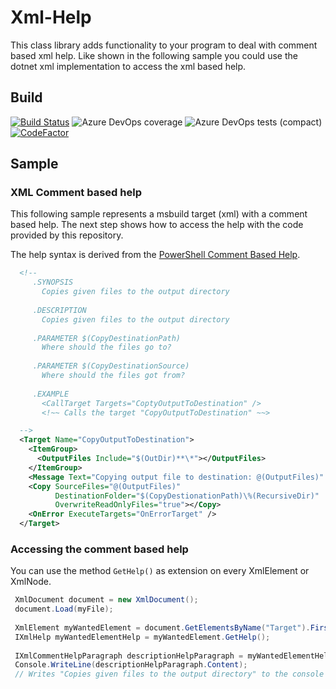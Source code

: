 # Xml-Help
This class library adds functionality to your program to deal with comment based xml help. Like shown in the following sample you could use the dotnet xml implementation to access the xml based help.

## Build
[![Build Status](https://dev.azure.com/NorikaDE/Xml-Help/_apis/build/status/NorikaDE.Xml-Help?branchName=master)](https://dev.azure.com/NorikaDE/Xml-Help/_build/latest?definitionId=1&branchName=master)
![Azure DevOps coverage](https://img.shields.io/azure-devops/coverage/NorikaDE/Xml-Help/1)
![Azure DevOps tests (compact)](https://img.shields.io/azure-devops/tests/NorikaDE/XML-Help/1?compact_message)
[![CodeFactor](https://www.codefactor.io/repository/github/norikade/xml-help/badge/master)](https://www.codefactor.io/repository/github/norikade/xml-help/overview/master)

## Sample

### XML Comment based help
This following sample represents a msbuild target (xml) with a comment based help. The next step shows how to access the help with the code provided by this repository. 

The help syntax is derived from the [PowerShell Comment Based Help](https://docs.microsoft.com/en-us/PowerShell/module/microsoft.PowerShell.core/about/about_comment_based_help?view=powershell-6).

```xml
  <!--
	 .SYNOPSIS
	   Copies given files to the output directory
	 
	 .DESCRIPTION
	   Copies given files to the output directory
	 
	 .PARAMETER $(CopyDestinationPath)
	   Where should the files go to? 
	 
	 .PARAMETER $(CopyDestinationSource)
	   Where should the files got from?
	 
	 .EXAMPLE
	   <CallTarget Targets="CoptyOutputToDestination" />
	   <!~~ Calls the target "CopyOutputToDestination" ~~>

  -->
  <Target Name="CopyOutputToDestination">
    <ItemGroup>
      <OutputFiles Include="$(OutDir)**\*"></OutputFiles>
    </ItemGroup>
    <Message Text="Copying output file to destination: @(OutputFiles)" Importance="high"/>
    <Copy SourceFiles="@(OutputFiles)" 
          DestinationFolder="$(CopyDestionationPath)\%(RecursiveDir)" 
          OverwriteReadOnlyFiles="true"></Copy>
    <OnError ExecuteTargets="OnErrorTarget" />
  </Target>
```

### Accessing the comment based help
You can use the method `GetHelp()` as extension on every XmlElement or XmlNode.


```cs
 XmlDocument document = new XmlDocument();
 document.Load(myFile);
 
 XmlElement myWantedElement = document.GetElementsByName("Target").First();
 IXmlHelp myWantedElementHelp = myWantedElement.GetHelp();
 
 IXmlCommentHelpParagraph descriptionHelpParagraph = myWantedElementHelp.LookUp("Description");
 Console.WriteLine(descriptionHelpParagraph.Content);
 // Writes "Copies given files to the output directory" to the console output
```
